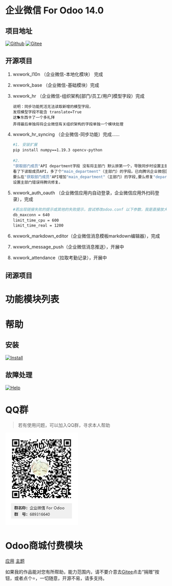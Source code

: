 # 企业微信 For Odoo 14.0

## 项目地址
[![Github](http://img.shields.io/badge/14.0-Github-4cb648.svg?style=flat&colorA=8F8F8F)](https://github.com/rainbow-studio-solution/wxwork)
[![Gitee](http://img.shields.io/badge/14.0-Gitee-875A7B.svg?style=flat&colorA=8F8F8F)](https://gitee.com/rainbowstudio/wxwork)


## 开源项目 

1. wxwork_l10n （企业微信-本地化模块） 完成
   
2. wxwork_base （企业微信-基础模块）完成

3. wxwork_hr （企业微信-组织架构[部门/员工/用户]模型字段）完成
   ```
   说明：同步功能死活无法读取新增的模型字段，
   发现模型字段不能含 translate=True
   这🐕东西卡了一个多礼拜
   弄得最后单独将将企业微信有关组织架构的字段单独一个模块处理
   ``` 

4. wxwork_hr_syncing （企业微信-同步功能）完成......
    ```bash
    #1. 安装扩展
    pip install numpy==1.19.3 opencv-python

    #2. 
    "获取部门成员"API department字段 没有将主部门 默认排第一个，导致同步时设置主部门错误。
    看了下读取成员API，多了个"main_department"（主部门）的字段。已向腾讯企业微信团队提交了需求，
    要么在"获取部门成员"API增加"main_department"（主部门）的字段,要么修复"department"字段的排序。
    设置主部门错误待腾讯修复。
    ``` 
5. wxwork_auth_oauth （企业微信应用内自动登录，企业微信应用外扫码登录），完成
   ```bash
   #若出现链接失败的提示或其他的失败提示，尝试修改odoo.conf 以下参数，我是直接放大10倍
   db_maxconn = 640
   limit_time_cpu = 600
   limit_time_real = 1200 
   ```
6. wxwork_markdown_editor（企业微信消息模板markdown编辑器），完成
7. wxwork_message_push（企业微信消息推送），开展中
8. wxwork_attendance（拉取考勤记录），开展中

## 闭源项目


# 功能模块列表

# 帮助

## 安装

[![Install](http://img.shields.io/badge/14.0-安装-875A7B.svg?style=flat&colorA=8F8F8F)](doc/install/index.md)

## 故障处理

[![Help](http://img.shields.io/badge/14.0-帮助-4cb648.svg?style=flat&colorA=8F8F8F)](doc/help/index.md)



# QQ群

>若有使用问题，可以加入QQ群，寻求本人帮助

![QQ群](doc/img/QQ群二维码.png)

# Odoo商城付费模块

<a href="https://apps.odoo.com/apps/modules/browse?search=RStudio" target="_blank">应用</a>
<a href="https://apps.odoo.com/apps/themes/browse?search=RStudio" target="_blank">主题</a>


如果我的作品能对您有所帮助，能力范围内，请不要介意去<a href="https://gitee.com/rainbowstudio/wxwork">Gitee</a>点击“捐赠”按钮，或者点个⭐，一切随意，开源不易，请多支持。
